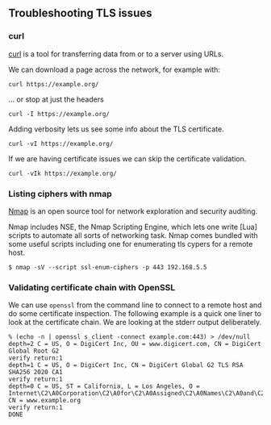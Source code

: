 ## Troubleshooting TLS issues

### curl

[curl](https://curl.se/)  is a tool for transferring data from or to a server using URLs.

We can download a page across the network, for example with:

```
curl https://example.org/
```

... or stop at just the headers

```
curl -I https://example.org/
```

Adding verbosity lets us see some info about the TLS certificate.

```
curl -vI https://example.org/
```

If we are having certificate issues we can skip the certificate validation.

```
curl -vIk https://example.org/
```

### Listing ciphers with nmap

[Nmap](https://nmap.org/) is an open source tool for network exploration and security auditing.

Nmap includes NSE, the Nmap Scripting Engine, which lets one write [Lua] scripts to automate all sorts of
networking task.  Nmap comes bundled with some useful scripts including one for enumerating tls cypers
for a remote host.

```
$ nmap -sV --script ssl-enum-ciphers -p 443 192.168.5.5
```

### Validating certificate chain with OpenSSL

We can use `openssl` from the command line to connect to a remote host and do some certificate inspection.
The following example is a quick one liner to look at the certificate chain.  We are looking at the stderr
output deliberately.

```
% (echo -n | openssl s_client -connect example.com:443) > /dev/null
depth=2 C = US, O = DigiCert Inc, OU = www.digicert.com, CN = DigiCert Global Root G2
verify return:1
depth=1 C = US, O = DigiCert Inc, CN = DigiCert Global G2 TLS RSA SHA256 2020 CA1
verify return:1
depth=0 C = US, ST = California, L = Los Angeles, O = Internet\C2\A0Corporation\C2\A0for\C2\A0Assigned\C2\A0Names\C2\A0and\C2\A0Numbers, CN = www.example.org
verify return:1
DONE
```

